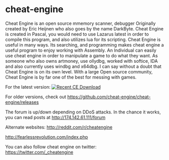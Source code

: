 # cheat-engine
Cheat Engine is an open source mmemory scanner, debugger Originally created by Eric Heijnen who also goes by the name DarkByte. Cheat Engine is created in Pascal, you would need to use Lazarus latest in order to compile this program, and also utilizes lua for its scripting. Cheat Engine is useful in many ways. Its searching, and programming makes cheat engine a useful program to enjoy working with Assembly. An Individual can easily use cheat engine in order to manipulate a game to do what they want. As someone who also owns artmoney, use ollydbg, worked with softice, IDA and also currently uses windbg and x64dbg. I can say without a doubt that Cheat Engine is on its own level. With a large Open source community, Cheat Engine is by far one of the best for messing with games.


For the latest version:
[![Recent CE Download](./molumen-download-button-1-800px.png)](https://github.com/cheat-engine/cheat-engine/releases/download/6.7/CheatEngine67.exe)

For older versions, check out https://github.com/cheat-engine/cheat-engine/releases


The forum is up/down depending on DDoS attacks. In the chance it works, you can read posts at http://174.142.61.111/forum

Alternate websites:
http://reddit.com/r/cheatengine

http://fearlessrevolution.com/index.php

You can also follow cheat engine on twitter: https://twitter.com/_cheatengine
